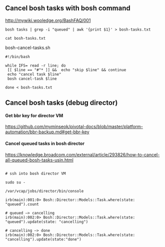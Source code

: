 
## Cancel bosh tasks with bosh command
http://mywiki.wooledge.org/BashFAQ/001

```
bosh tasks | grep -i "queued" | awk '{print $1}' > bosh-tasks.txt

cat bosh-tasks.txt
```

bosh-cancel-tasks.sh
```
#!/bin/bash

while IFS= read -r line; do
 [[ $line == "#"* ]] &&  echo "skip $line" && continue
 echo "cancel task $line"
 bosh cancel-task $line

done < bosh-tasks.txt
```
## Cancel bosh tasks (debug director)

#### Get bbr key for director VM
https://github.com/myminseok/pivotal-docs/blob/master/platform-automation/bbr-backup.md#get-bbr-key


#### Cancel queued tasks in bosh director
https://knowledge.broadcom.com/external/article/293826/how-to-cancel-all-queued-bosh-tasks-usin.html
```

# ssh into bosh director VM

sudo su -

/var/vcap/jobs/director/bin/console

irb(main):001:0> Bosh::Director::Models::Task.where(state: "queued").count

# queued —> cancelling 
irb(main):002:0> Bosh::Director::Models::Task.where(state: "queued").update(state: "cancelling")

# cancelling —> done
irb(main):002:0> Bosh::Director::Models::Task.where(state: "cancelling").update(state:"done")

```

